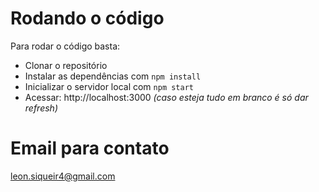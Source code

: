 # Rodando o código

Para rodar o código basta:
- Clonar o repositório
- Instalar as dependências com `npm install`
- Inicializar o servidor local  com `npm start`
- Acessar: http://localhost:3000 _(caso esteja tudo em branco é só dar refresh)_

# Email para contato

<leon.siqueir4@gmail.com>

